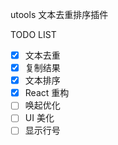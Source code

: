 utools 文本去重排序插件

TODO LIST

- [x] 文本去重
- [x] 复制结果
- [x] 文本排序
- [x] React 重构
- [ ] 唤起优化
- [ ] UI 美化
- [ ] 显示行号